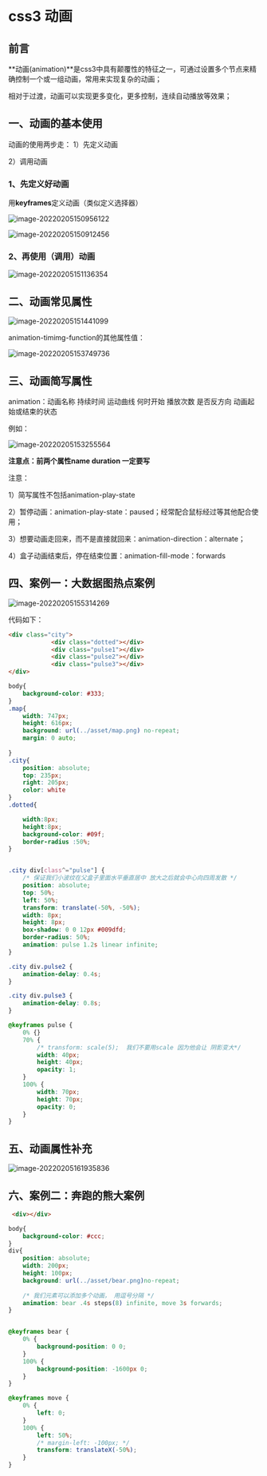 # css3 动画

## 前言

**动画(animation)**是css3中具有颠覆性的特征之一，可通过设置多个节点来精确控制一个或一组动画，常用来实现复杂的动画；

相对于过渡，动画可以实现更多变化，更多控制，连续自动播放等效果；

## 一、动画的基本使用

动画的使用两步走：
1）先定义动画

2）调用动画

### 1、先定义好动画

用**keyframes**定义动画（类似定义选择器）

![image-20220205150956122](C:\Users\yujunyu\AppData\Roaming\Typora\typora-user-images\image-20220205150956122.png)

![image-20220205150912456](C:\Users\yujunyu\AppData\Roaming\Typora\typora-user-images\image-20220205150912456.png)

### 2、再使用（调用）动画

![image-20220205151136354](C:\Users\yujunyu\AppData\Roaming\Typora\typora-user-images\image-20220205151136354.png)

## 二、动画常见属性

![image-20220205151441099](C:\Users\yujunyu\AppData\Roaming\Typora\typora-user-images\image-20220205151441099.png)

animation-timimg-function的其他属性值：

![image-20220205153749736](C:\Users\yujunyu\AppData\Roaming\Typora\typora-user-images\image-20220205153749736.png)



## 三、动画简写属性

animation：动画名称    持续时间   运动曲线    何时开始    播放次数    是否反方向   动画起始或结束的状态

例如：

![image-20220205153255564](C:\Users\yujunyu\AppData\Roaming\Typora\typora-user-images\image-20220205153255564.png)

**注意点：前两个属性name   duration 一定要写**

注意：

1）简写属性不包括animation-play-state

2）暂停动画：animation-play-state：paused；经常配合鼠标经过等其他配合使用；

3）想要动画走回来，而不是直接就回来：animation-direction：alternate；

4）盒子动画结束后，停在结束位置：animation-fill-mode：forwards

## 四、案例一：大数据图热点案例

![image-20220205155314269](C:\Users\yujunyu\AppData\Roaming\Typora\typora-user-images\image-20220205155314269.png)

代码如下：

```html
<div class="city">
			<div class="dotted"></div>
			<div class="pulse1"></div>
			<div class="pulse2"></div>
			<div class="pulse3"></div>
</div>
```

```css
body{
	background-color: #333;
}
.map{
	width: 747px;
	height: 616px;
	background: url(../asset/map.png) no-repeat;
	margin: 0 auto;
	
}
.city{
	position: absolute;
	top: 235px;
	right: 205px;
	color: white
}
.dotted{

	width:8px;
	height:8px;
	background-color: #09f;
	border-radius :50%;
}


.city div[class^="pulse"] {
	/* 保证我们小波纹在父盒子里面水平垂直居中 放大之后就会中心向四周发散 */
	position: absolute;
	top: 50%;
	left: 50%;
	transform: translate(-50%, -50%);
	width: 8px;
	height: 8px;
	box-shadow: 0 0 12px #009dfd;
	border-radius: 50%;
	animation: pulse 1.2s linear infinite;
}

.city div.pulse2 {
	animation-delay: 0.4s;
}

.city div.pulse3 {
	animation-delay: 0.8s;
}

@keyframes pulse {
	0% {}
	70% {
		/* transform: scale(5);  我们不要用scale 因为他会让 阴影变大*/
		width: 40px;
		height: 40px;
		opacity: 1;
	}
	100% {
		width: 70px;
		height: 70px;
		opacity: 0;
	}
}
```

## 五、动画属性补充

![image-20220205161935836](C:\Users\yujunyu\AppData\Roaming\Typora\typora-user-images\image-20220205161935836.png)

## 六、案例二：奔跑的熊大案例

```html
 <div></div>
```

```css
body{
    background-color: #ccc;
}
div{
    position: absolute;
    width: 200px;
    height: 100px;
    background: url(../asset/bear.png)no-repeat;
    
    /* 我们元素可以添加多个动画， 用逗号分隔 */
    animation: bear .4s steps(8) infinite, move 3s forwards;
}


@keyframes bear {
    0% {
        background-position: 0 0;
    }
    100% {
        background-position: -1600px 0;
    }
}

@keyframes move {
    0% {
        left: 0;
    }
    100% {
        left: 50%;
        /* margin-left: -100px; */
        transform: translateX(-50%);
    }
}
```

